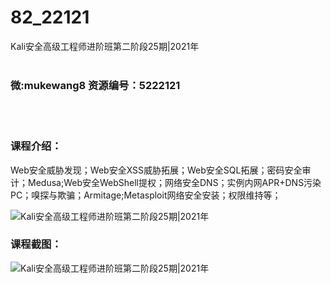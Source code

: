 # 82_22121
Kali安全高级工程师进阶班第二阶段25期|2021年
<br/></br>
<h3>微:mukewang8 资源编号：5222121</h3>
<br/></br>
<h3>课程介绍：</h3>
<p>Web安全威胁发现；Web安全XSS威胁拓展；Web安全SQL拓展；密码安全审计；Medusa;Web安全WebShell提权；网络安全DNS；实例内网APR+DNS污染PC；嗅探与欺骗；Armitage;Metasploit网络安全安装；权限维持等；</p>
<p><img src="https://www.ko996.com/wp-content/uploads/img/2021/12/1-48-300x160.png" alt="Kali安全高级工程师进阶班第二阶段25期|2021年"></p>
<div class="info-desc">
<h3>课程截图：</h3>
<p><img src="https://www.ko996.com/wp-content/uploads/img/2021/12/2-32.png" alt="Kali安全高级工程师进阶班第二阶段25期|2021年"></p>


			
</div>
